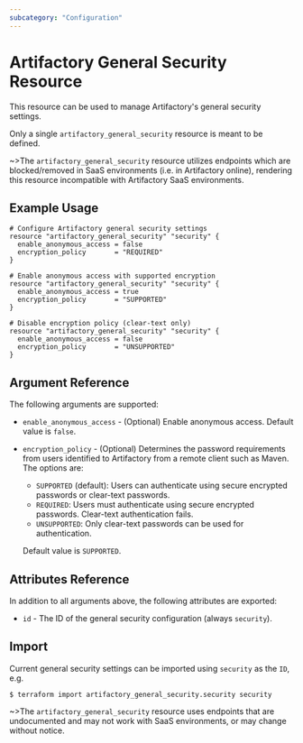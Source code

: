 ```yaml
---
subcategory: "Configuration"
---
```

# Artifactory General Security Resource

This resource can be used to manage Artifactory's general security settings.

Only a single `artifactory_general_security` resource is meant to be defined.

~>The `artifactory_general_security` resource utilizes endpoints which are blocked/removed in SaaS environments (i.e. in Artifactory online), rendering this resource incompatible with Artifactory SaaS environments.

## Example Usage

```hcl
# Configure Artifactory general security settings
resource "artifactory_general_security" "security" {
  enable_anonymous_access = false
  encryption_policy       = "REQUIRED"
}
```

```hcl
# Enable anonymous access with supported encryption
resource "artifactory_general_security" "security" {
  enable_anonymous_access = true
  encryption_policy       = "SUPPORTED"
}
```

```hcl
# Disable encryption policy (clear-text only)
resource "artifactory_general_security" "security" {
  enable_anonymous_access = false
  encryption_policy       = "UNSUPPORTED"
}
```

## Argument Reference

The following arguments are supported:

* `enable_anonymous_access` - (Optional) Enable anonymous access. Default value is `false`.
* `encryption_policy` - (Optional) Determines the password requirements from users identified to Artifactory from a remote client such as Maven. The options are:
  - `SUPPORTED` (default): Users can authenticate using secure encrypted passwords or clear-text passwords.
  - `REQUIRED`: Users must authenticate using secure encrypted passwords. Clear-text authentication fails.
  - `UNSUPPORTED`: Only clear-text passwords can be used for authentication.
  
  Default value is `SUPPORTED`.

## Attributes Reference

In addition to all arguments above, the following attributes are exported:

* `id` - The ID of the general security configuration (always `security`).

## Import

Current general security settings can be imported using `security` as the `ID`, e.g.

```
$ terraform import artifactory_general_security.security security
```

~>The `artifactory_general_security` resource uses endpoints that are undocumented and may not work with SaaS environments, or may change without notice.
